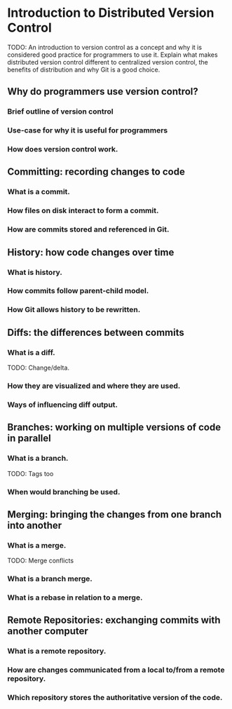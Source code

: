 # Introduction to Distributed Version Control
TODO: An introduction to version control as a concept and why it is considered good practice for programmers to use it. Explain what makes distributed version control different to centralized version control, the benefits of distribution and why Git is a good choice.

## Why do programmers use version control?
### Brief outline of version control
###  Use-case for why it is useful for programmers
###  How does version control work.
## Committing: recording changes to code
### What is a commit.
### How files on disk interact to form a commit.
### How are commits stored and referenced in Git.
## History: how code changes over time
### What is history.
### How commits follow parent-child model.
### How Git allows history to be rewritten.
## Diffs: the differences between commits
### What is a diff.
TODO: Change/delta.
### How they are visualized and where they are used.
### Ways of influencing diff output.
## Branches: working on multiple versions of code in parallel
### What is a branch.
TODO: Tags too
### When would branching be used.
## Merging: bringing the changes from one branch into another
### What is a merge.
TODO: Merge conflicts
### What is a branch merge.
### What is a rebase in relation to a merge.
## Remote Repositories: exchanging commits with another computer
### What is a remote repository.
### How are changes communicated from a local to/from a remote repository.
### Which repository stores the authoritative version of the code.
